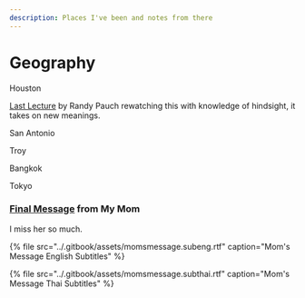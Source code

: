 ```yaml
---
description: Places I've been and notes from there
---
```


# Geography

Houston 

[Last Lecture](https://www.youtube.com/watch?v=ji5_MqicxSo) by Randy Pauch rewatching this with knowledge of hindsight, it takes on new meanings. 

San Antonio

Troy 

Bangkok 

Tokyo 

### [Final Message](https://www.youtube.com/watch?v=PIMTon7ZYQ0&) from My Mom 

I miss her so much. 

{% file src="../.gitbook/assets/momsmessage.subeng.rtf" caption="Mom\'s Message English Subtitles" %}

{% file src="../.gitbook/assets/momsmessage.subthai.rtf" caption="Mom\'s Message Thai Subtitles" %}

















